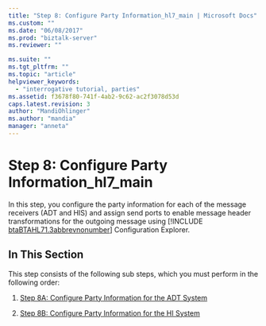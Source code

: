 ```yaml
---
title: "Step 8: Configure Party Information_hl7_main | Microsoft Docs"
ms.custom: ""
ms.date: "06/08/2017"
ms.prod: "biztalk-server"
ms.reviewer: ""

ms.suite: ""
ms.tgt_pltfrm: ""
ms.topic: "article"
helpviewer_keywords: 
  - "interrogative tutorial, parties"
ms.assetid: f3678f80-741f-4ab2-9c62-ac2f3078d53d
caps.latest.revision: 3
author: "MandiOhlinger"
ms.author: "mandia"
manager: "anneta"
---
```

# Step 8: Configure Party Information_hl7_main
In this step, you configure the party information for each of the message receivers (ADT and HIS) and assign send ports to enable message header transformations for the outgoing message using [!INCLUDE [btaBTAHL71.3abbrevnonumber](../../includes/btabtahl71-3abbrevnonumber-md.md)] Configuration Explorer.  
  
## In This Section  
 This step consists of the following sub steps, which you must perform in the following order:  
  
1.  [Step 8A: Configure Party Information for the ADT System](../../adapters-and-accelerators/accelerator-hl7/step-8a-configure-party-information-for-the-adt-system-hl7-main.md)  
  
2.  [Step 8B: Configure Party Information for the HI System](../../adapters-and-accelerators/accelerator-hl7/step-8b-configure-party-information-for-the-hi-system.md)